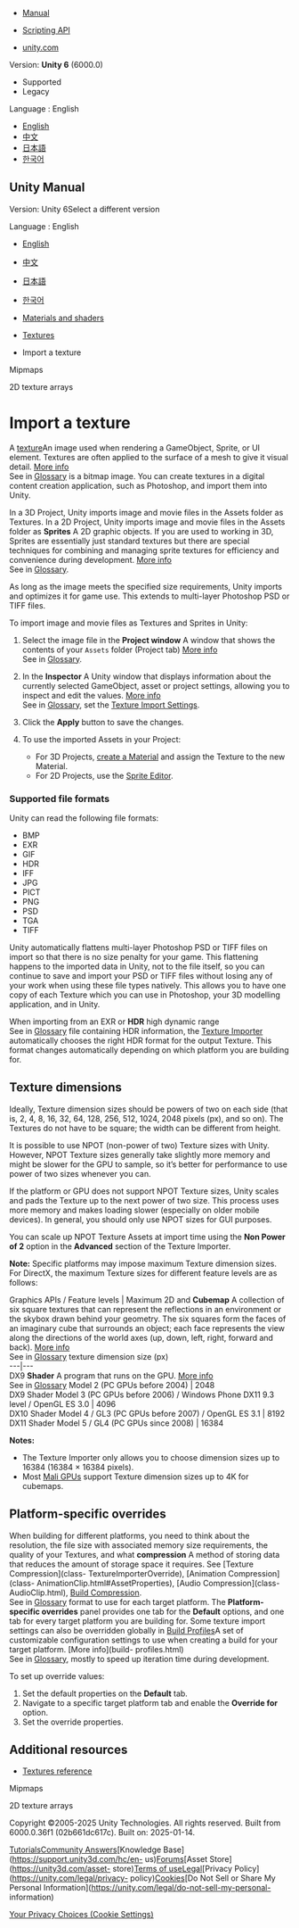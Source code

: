 [](https://docs.unity3d.com)

  * [Manual](../Manual/index.html)
  * [Scripting API](../ScriptReference/index.html)

  * [unity.com](https://unity.com/)

Version: **Unity 6** (6000.0)

  * Supported
  * Legacy

Language : English

  * [English](/Manual/ImportingTextures.html)
  * [中文](/cn/current/Manual/ImportingTextures.html)
  * [日本語](/ja/current/Manual/ImportingTextures.html)
  * [한국어](/kr/current/Manual/ImportingTextures.html)

[](https://docs.unity3d.com)

## Unity Manual

Version: Unity 6Select a different version

Language : English

  * [English](/Manual/ImportingTextures.html)
  * [中文](/cn/current/Manual/ImportingTextures.html)
  * [日本語](/ja/current/Manual/ImportingTextures.html)
  * [한국어](/kr/current/Manual/ImportingTextures.html)

  * [Materials and shaders](materials-and-shaders.html)
  * [Textures](Textures-landing.html)
  * Import a texture

[](texture-mipmaps-introduction.html)

Mipmaps

[](class-Texture2DArray.html)

2D texture arrays

# Import a texture

A [texture](Textures.html)An image used when rendering a GameObject, Sprite,
or UI element. Textures are often applied to the surface of a mesh to give it
visual detail. [More info](class-TextureImporter.html)  
See in [Glossary](Glossary.html#texture) is a bitmap image. You can create
textures in a digital content creation application, such as Photoshop, and
import them into Unity.

In a 3D Project, Unity imports image and movie files in the Assets folder as
Textures. In a 2D Project, Unity imports image and movie files in the Assets
folder as **Sprites** A 2D graphic objects. If you are used to working in 3D,
Sprites are essentially just standard textures but there are special
techniques for combining and managing sprite textures for efficiency and
convenience during development. [More info](sprite/sprite-landing.html)  
See in [Glossary](Glossary.html#Sprite).

As long as the image meets the specified size requirements, Unity imports and
optimizes it for game use. This extends to multi-layer Photoshop PSD or TIFF
files.

To import image and movie files as Textures and Sprites in Unity:

  1. Select the image file in the **Project window** A window that shows the contents of your `Assets` folder (Project tab) [More info](ProjectView.html)  
See in [Glossary](Glossary.html#Projectwindow).

  2. In the **Inspector** A Unity window that displays information about the currently selected GameObject, asset or project settings, allowing you to inspect and edit the values. [More info](UsingTheInspector.html)  
See in [Glossary](Glossary.html#Inspector), set the [Texture Import
Settings](class-TextureImporter.html).

  3. Click the **Apply** button to save the changes.
  4. To use the imported Assets in your Project: 
     * For 3D Projects, [create a Material](Materials.html) and assign the Texture to the new Material.
     * For 2D Projects, use the [Sprite Editor](sprite/sprite-editor/sprite-editor-landing.html).

### Supported file formats

Unity can read the following file formats:

  * BMP
  * EXR
  * GIF
  * HDR
  * IFF
  * JPG
  * PICT
  * PNG
  * PSD
  * TGA
  * TIFF

Unity automatically flattens multi-layer Photoshop PSD or TIFF files on import
so that there is no size penalty for your game. This flattening happens to the
imported data in Unity, not to the file itself, so you can continue to save
and import your PSD or TIFF files without losing any of your work when using
these file types natively. This allows you to have one copy of each Texture
which you can use in Photoshop, your 3D modelling application, and in Unity.

When importing from an EXR or **HDR** high dynamic range  
See in [Glossary](Glossary.html#HDR) file containing HDR information, the
[Texture Importer](class-TextureImporter.html) automatically chooses the right
HDR format for the output Texture. This format changes automatically depending
on which platform you are building for.

## Texture dimensions

Ideally, Texture dimension sizes should be powers of two on each side (that
is, 2, 4, 8, 16, 32, 64, 128, 256, 512, 1024, 2048 pixels (px), and so on).
The Textures do not have to be square; the width can be different from height.

It is possible to use NPOT (non-power of two) Texture sizes with Unity.
However, NPOT Texture sizes generally take slightly more memory and might be
slower for the GPU to sample, so it’s better for performance to use power of
two sizes whenever you can.

If the platform or GPU does not support NPOT Texture sizes, Unity scales and
pads the Texture up to the next power of two size. This process uses more
memory and makes loading slower (especially on older mobile devices). In
general, you should only use NPOT sizes for GUI purposes.

You can scale up NPOT Texture Assets at import time using the **Non Power of
2** option in the **Advanced** section of the Texture Importer.

**Note:** Specific platforms may impose maximum Texture dimension sizes. For
DirectX, the maximum Texture sizes for different feature levels are as
follows:

Graphics APIs / Feature levels | Maximum 2D and **Cubemap** A collection of six square textures that can represent the reflections in an environment or the skybox drawn behind your geometry. The six squares form the faces of an imaginary cube that surrounds an object; each face represents the view along the directions of the world axes (up, down, left, right, forward and back). [More info](class-Cubemap-landing.html)  
See in [Glossary](Glossary.html#Cubemap) texture dimension size (px)  
---|---  
DX9 **Shader** A program that runs on the GPU. [More info](Shaders.html)  
See in [Glossary](Glossary.html#Shader) Model 2 (PC GPUs before 2004) | 2048  
DX9 Shader Model 3 (PC GPUs before 2006) / Windows Phone DX11 9.3 level / OpenGL ES 3.0 | 4096  
DX10 Shader Model 4 / GL3 (PC GPUs before 2007) / OpenGL ES 3.1 | 8192  
DX11 Shader Model 5 / GL4 (PC GPUs since 2008) | 16384  
  
**Notes:**

  * The Texture Importer only allows you to choose dimension sizes up to 16384 (16384 × 16384 pixels).
  * Most [Mali GPUs](https://en.wikipedia.org/wiki/Mali_\(GPU\)) support Texture dimension sizes up to 4K for cubemaps.

## Platform-specific overrides

When building for different platforms, you need to think about the resolution,
the file size with associated memory size requirements, the quality of your
Textures, and what **compression** A method of storing data that reduces the
amount of storage space it requires. See [Texture Compression](class-
TextureImporterOverride), [Animation Compression](class-
AnimationClip.html#AssetProperties), [Audio Compression](class-
AudioClip.html), [Build Compression](ReducingFilesize.html).  
See in [Glossary](Glossary.html#compression) format to use for each target
platform. The **Platform-specific overrides** panel provides one tab for the
**Default** options, and one tab for every target platform you are building
for. Some texture import settings can also be overridden globally in [Build
Profiles](BuildSettings.html)A set of customizable configuration settings to
use when creating a build for your target platform. [More info](build-
profiles.html)  
See in [Glossary](Glossary.html#Buildprofile), mostly to speed up iteration
time during development.

To set up override values:

  1. Set the default properties on the **Default** tab.
  2. Navigate to a specific target platform tab and enable the **Override for <target-platform>** option.
  3. Set the override properties.

## Additional resources

  * [Textures reference](textures-reference.html)

[](texture-mipmaps-introduction.html)

Mipmaps

[](class-Texture2DArray.html)

2D texture arrays

Copyright ©2005-2025 Unity Technologies. All rights reserved. Built from
6000.0.36f1 (02b661dc617c). Built on: 2025-01-14.

[Tutorials](https://learn.unity.com/)[Community
Answers](https://answers.unity3d.com)[Knowledge
Base](https://support.unity3d.com/hc/en-
us)[Forums](https://forum.unity3d.com)[Asset Store](https://unity3d.com/asset-
store)[Terms of
use](https://docs.unity3d.com/Manual/TermsOfUse.html)[Legal](https://unity.com/legal)[Privacy
Policy](https://unity.com/legal/privacy-
policy)[Cookies](https://unity.com/legal/cookie-policy)[Do Not Sell or Share
My Personal Information](https://unity.com/legal/do-not-sell-my-personal-
information)

[Your Privacy Choices (Cookie Settings)](javascript:void\(0\);)

